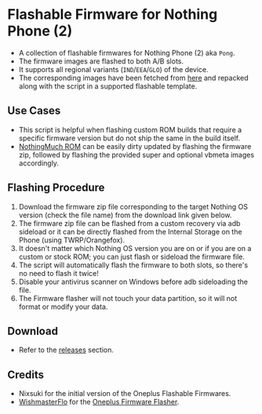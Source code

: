 # Flashable Firmware for Nothing Phone (2)

- A collection of flashable firmwares for Nothing Phone (2) aka `Pong`. 
- The firmware images are flashed to both A/B slots. 
- It supports all regional variants (`IND`/`EEA`/`GLO`) of the device. 
- The corresponding images have been fetched from [here](https://github.com/spike0en/nothing_archive) and repacked along with the script in a supported flashable template.

## Use Cases
- This script is helpful when flashing custom ROM builds that require a specific firmware version but do not ship the same in the build itself.
- [NothingMuch ROM](https://xdaforums.com/t/nothingmuchrom-for-nothing-phone-2.4623411/) can be easily dirty updated by flashing the firmware zip, followed by flashing the provided super and optional vbmeta images accordingly.

## Flashing Procedure
1. Download the firmware zip file corresponding to the target Nothing OS version (check the file name) from the download link given below.
2. The firmware zip file can be flashed from a custom recovery via adb sideload or it can be directly flashed from the Internal Storage on the Phone (using TWRP/Orangefox).
3. It doesn't matter which Nothing OS version you are on or if you are on a custom or stock ROM; you can just flash or sideload the firmware file.
4. The script will automatically flash the firmware to both slots, so there's no need to flash it twice!
5. Disable your antivirus scanner on Windows before adb sideloading the file.
6. The Firmware flasher will not touch your data partition, so it will not format or modify your data.

## Download
- Refer to the [releases](https://github.com/spike0en/pong_flashable_firmware/releases) section.


## Credits
- Nixsuki for the initial version of the Oneplus Flashable Firmwares.
- [WishmasterFlo](https://github.com/Wishmasterflo) for the [Oneplus Firmware Flasher](https://github.com/Wishmasterflo/Firmware_flasher).
